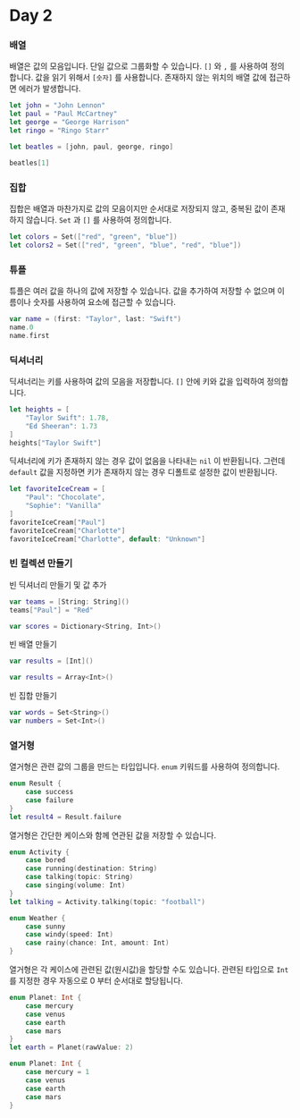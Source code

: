 # Day 2

### 배열

배열은 값의 모음입니다. 단일 값으로 그룹화할 수 있습니다. `[]` 와 `,` 를 사용하여 정의합니다. 값을 읽기 위해서 `[숫자]` 를 사용합니다. 존재하지 않는 위치의 배열 값에 접근하면 에러가 발생합니다.

```swift
let john = "John Lennon"
let paul = "Paul McCartney"
let george = "George Harrison"
let ringo = "Ringo Starr"

let beatles = [john, paul, george, ringo]

beatles[1]

```

### 집합

집합은 배열과 마찬가지로 값의 모음이지만 순서대로 저장되지 않고, 중복된 값이 존재하지 않습니다. `Set` 과 `[]` 를 사용하여 정의합니다.

```swift
let colors = Set(["red", "green", "blue"])
let colors2 = Set(["red", "green", "blue", "red", "blue"])
```

### 튜플

튜플은 여러 값을 하나의 값에 저장할 수 있습니다. 값을 추가하여 저장할 수 없으며 이름이나 숫자를 사용하여 요소에 접근할 수 있습니다.

```swift
var name = (first: "Taylor", last: "Swift")
name.0
name.first
```

### 딕셔너리

딕셔너리는 키를 사용하여 값의 모음을 저장합니다. `[]` 안에 키와 값을 입력하여 정의합니다.

```swift
let heights = [
    "Taylor Swift": 1.78,
    "Ed Sheeran": 1.73
]
heights["Taylor Swift"]
```

딕셔너리에 키가 존재하지 않는 경우 값이 없음을 나타내는 `nil` 이 반환됩니다. 그런데 `default` 값을 지정하면 키가 존재하지 않는 경우 디폴트로 설정한 값이 반환됩니다.

```swift
let favoriteIceCream = [
    "Paul": "Chocolate",
    "Sophie": "Vanilla"
]
favoriteIceCream["Paul"]
favoriteIceCream["Charlotte"]
favoriteIceCream["Charlotte", default: "Unknown"]
```

### 빈 컬렉션 만들기

빈 딕셔너리 만들기 및 값 추가

```swift
var teams = [String: String]()
teams["Paul"] = "Red"

var scores = Dictionary<String, Int>()
```

빈 배열 만들기

```swift
var results = [Int]()

var results = Array<Int>()
```

빈 집합 만들기

```swift
var words = Set<String>()
var numbers = Set<Int>()
```

### 열거형

열거형은 관련 값의 그룹을 만드는 타입입니다. `enum` 키워드를 사용하여 정의합니다.

```swift
enum Result {
    case success
    case failure
}
let result4 = Result.failure
```

열거형은 간단한 케이스와 함께 연관된 값을 저장할 수 있습니다.

```swift
enum Activity {
    case bored
    case running(destination: String)
    case talking(topic: String)
    case singing(volume: Int)
}
let talking = Activity.talking(topic: "football")

enum Weather {
    case sunny
    case windy(speed: Int)
    case rainy(chance: Int, amount: Int)
}
```

열거형은 각 케이스에 관련된 값(원시값)을 할당할 수도 있습니다. 관련된 타입으로 `Int` 를 지정한 경우 자동으로 0 부터 순서대로 할당됩니다.

```swift
enum Planet: Int {
    case mercury
    case venus
    case earth
    case mars
}
let earth = Planet(rawValue: 2)

enum Planet: Int {
    case mercury = 1
    case venus
    case earth
    case mars
}
```